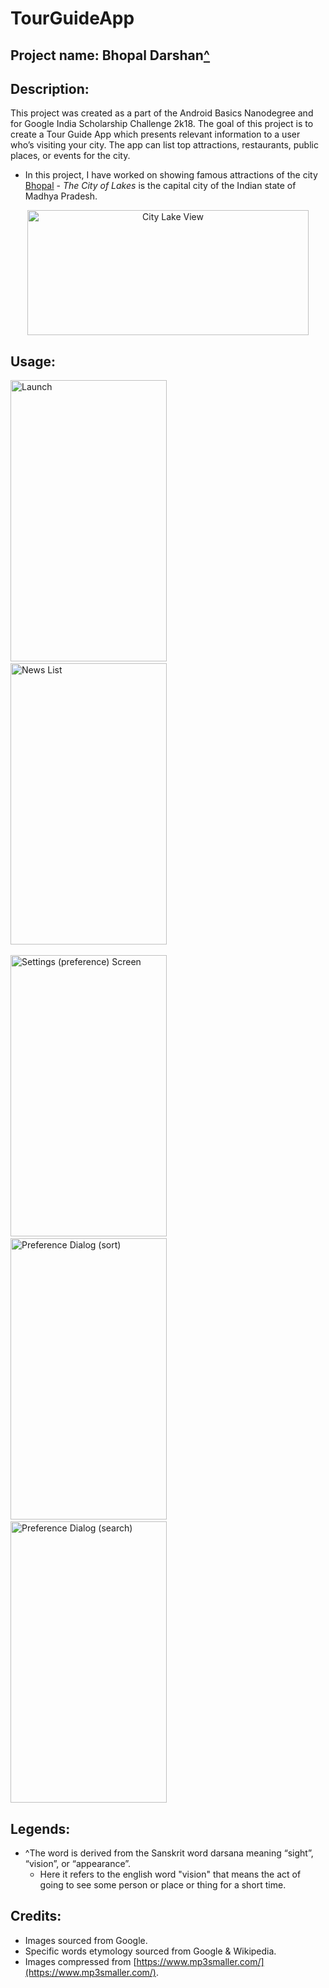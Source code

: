 # TourGuideApp

## Project name: Bhopal Darshan<a href="https://github.com/RB-93/TourGuideApp/blob/master/README.md#legends">^</a>

## Description:

This project was created as a part of the Android Basics Nanodegree and for Google India Scholarship Challenge 2k18. The goal of this project is to create a Tour Guide App which presents relevant information to a user who’s visiting your city. The app can list top attractions, restaurants, public places, or events for the city.
* In this project, I have worked on showing famous attractions of the city [Bhopal](https://en.wikipedia.org/wiki/Bhopal) - _The City of Lakes_ is the capital city of the Indian state of Madhya Pradesh.
<p align="center">
  <img src="https://github.com/RB-93/TourGuideApp/blob/master/app-demo/bhopal_lake.jpg?raw=true" width="450" height="200" title="City Lake View">
</p>

## Usage:

<img src="https://github.com/RB-93/TourGuideApp/blob/master/app-demo/Tour_1[1].jpg?raw=true" width="250" height="450" title="Launch"> &nbsp; &nbsp; <img src="https://github.com/RB-93/TourGuideApp/blob/master/app-demo/Tour_2[1].jpg?raw=true" width="250" height="450" title="News List"> <br/><br/> <img src="https://github.com/RB-93/TourGuideApp/blob/master/app-demo/Tour_3[1].jpg?raw=true" width="250" height="450" title="Settings (preference) Screen"> &nbsp; &nbsp; <img src="https://github.com/RB-93/TourGuideApp/blob/master/app-demo/Tour_4[1].jpg?raw=true" width="250" height="450" title="Preference Dialog (sort)"> &nbsp; &nbsp; <img src="https://github.com/RB-93/TourGuideApp/blob/master/app-demo/Tour_5[1].jpg?raw=true" width="250" height="450" title="Preference Dialog (search)">

## Legends:

* ^The word is derived from the Sanskrit word darsana meaning “sight”, “vision”, or “appearance”.
  - Here it refers to the english word "vision" that means the act of going to see some person or place or thing for a short time.

## Credits:

* Images sourced from Google.
* Specific words etymology sourced from Google & Wikipedia.
* Images compressed from [https://www.mp3smaller.com/](https://www.mp3smaller.com/).
